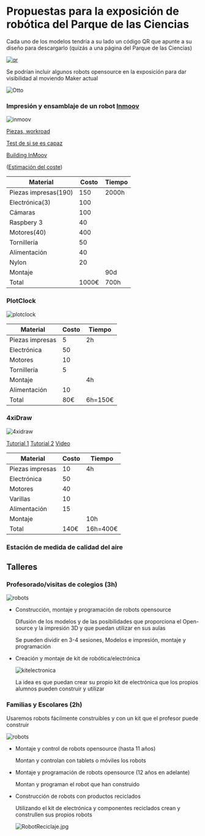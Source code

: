 # Propuestas para la exposición de robótica del Parque de las Ciencias

Cada uno de los modelos tendría a su lado un código QR que apunte a su diseño para descargarlo (quizás a una página del Parque de las Ciencias)

[![qr](./images/qrcode.png)](./images/qrcode_big.png)

Se podrían incluir algunos robots opensource en la exposición para dar visibilidad al moviendo Maker actual

![Otto](./images/Otto.jpg)

### Impresión y ensamblaje de un robot [Inmoov](https://inmoov.fr/)

![inmoov](http://www.meccanismocomplesso.org/wp-content/uploads/2015/10/Meccanismo-Complesso-InMoov1.png)


[Piezas, workroad]()

[Test de si se es capaz](https://inmoov.fr/finger-starter/)

[Building InMoov](https://ultimaker.com/en/community/20036-inmoov)

([Estimación del coste](http://www.robots-and-androids.com/Gael-Langevin-and-InMoov.html))

|Material|Costo|Tiempo|
|---|---|---|
|Piezas impresas(190)|150|2000h|
|Electrónica(3)|100||
|Cámaras|100||
|Raspbery 3|40||
|Motores(40)|400||
|Tornillería|50||
|Alimentación|40||
|Nylon|20||
|Montaje||90d|
|Total|1000€|700h|



### PlotClock

![plotclock](./images/plotclock.gif)

|Material|Costo|Tiempo|
|---|---|---|
|Piezas impresas|5|2h|
|Electrónica|50||
|Motores|10||
|Tornillería|5||
|Montaje||4h|
|Alimentación|10||
|Total|80€|6h=150€|



### 4xiDraw

![4xidraw](https://cdn.thingiverse.com/renders/69/97/f7/c9/6a/68840213a5314fb69390dff02ee3b58f_preview_featured.jpg)

[Tutorial 1](http://www.instructables.com/id/4xiDraw/?ALLSTEPS) [Tutorial 2](http://robottini.altervista.org/cartesio-low-cost-cartesian-plotter-robot) [Video](https://www.youtube.com/watch?v=87jS-LegrHM)

|Material|Costo|Tiempo|
|---|---|---|
|Piezas impresas|10|4h|
|Electrónica|50||
|Motores|40||
|Varillas|10||
|Alimentación|15||
|Montaje||10h|
|Total|140€|16h=400€|

### Estación de medida de calidad del aire




## Talleres

### Profesorado/visitas de colegios (3h)

  ![robots](./images/Robots.jpg)

* Construcción, montaje y programación de robots opensource

  Difusión de los modelos y de las posibilidades que proporciona el Open-source y la impresión 3D y que puedan utilizar en sus aulas

  Se pueden dividir en 3-4 sesiones, Modelos e impresión, montaje y programación

* Creación y montaje de kit de robótica/electrónica

  ![kitelectronica](./images/KitElectronica.jpg)

  La idea es que puedan crear su propio kit de electrónica que los propios alumnos pueden construir y utilizar

### Familias y Escolares (2h)

Usaremos robots fácilmente construibles y con un kit que el profesor puede construir

  ![robots](./images/Robots.jpg)

* Montaje y control de robots opensource (hasta 11 años)

  Montan y controlan con tablets o móviles los robots

* Montaje y programación de robots opensource (12 años en adelante)

  Montan y programan el robot que han construido

* Construcción de robots con productos reciclados

  Utilizando el kit de electrónica y componentes reciclados crean y construllen sus propios robots

  ![RobotReciclaje.jpg](./images/RobotReciclaje.jpg)
